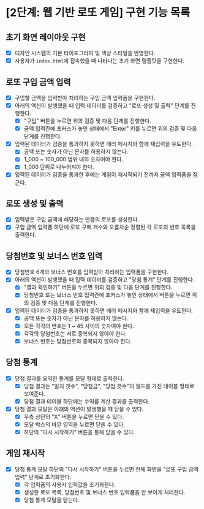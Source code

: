 # [2단계: 웹 기반 로또 게임] 구현 기능 목록

## 초기 화면 레이아웃 구현
- [x] 디자인 시스템의 기본 타이포그라피 및 색상 스타일을 반영한다.
- [x] 사용자가 `index.html`에 접속했을 때 나타나는 초기 화면 템플릿을 구현한다.

## 로또 구입 금액 입력
- [x] 구입할 금액을 입력받아 처리하는 구입 금액 입력폼을 구현한다.
- [x] 아래의 액션이 발생했을 때 입력 데이터를 검증하고 "로또 생성 및 출력" 단계를 진행한다.
  - [x] "구입" 버튼을 누르면 위의 검증 및 다음 단계를 진행한다.
  - [x] 금액 입력칸에 포커스가 놓인 상태에서 "Enter" 키를 누르면 위의 검증 및 다음 단계를 진행한다.
- [x] 입력된 데이터가 검증을 통과하지 못하면 에러 메시지와 함께 재입력을 유도한다.
  - [x] 공백 또는 숫자가 아닌 문자를 허용하지 않는다.
  - [x] 1_000 ~ 100_000 범위 내의 숫자여야 한다.
  - [x] 1_000 단위로 나누어져야 한다.
- [x] 입력된 데이터가 검증을 통과한 후에는 게임이 재시작되기 전까지 금액 입력폼을 잠근다.

## 로또 생성 및 출력
- [x] 입력받은 구입 금액에 해당하는 만큼의 로또를 생성한다.
- [x] 구입 금액 입력폼 하단에 로또 구매 개수와 오름차순 정렬된 각 로또의 번호 목록을 출력한다.

## 당첨번호 및 보너스 번호 입력
- [x] 당첨번호 6개와 보너스 번호를 입력받아 처리하는 입력폼을 구현한다.
- [x] 아래의 액션이 발생했을 때 입력 데이터를 검증하고 "당첨 통계" 단계를 진행한다.
  - [x] "결과 확인하기" 버튼을 누르면 위의 검증 및 다음 단계를 진행한다.
  - [x] 당첨번호 또는 보너스 번호 입력칸에 포커스가 놓인 상태에서 버튼을 누르면 위의 검증 및 다음 단계를 진행한다.
- [x] 입력된 데이터가 검증을 통과하지 못하면 에러 메시지와 함께 재입력을 유도한다.
  - [x] 공백 또는 숫자가 아닌 문자를 허용하지 않는다.
  - [x] 모든 각각의 번호는 1 ~ 45 사이의 숫자여야 한다.
  - [x] 각각의 당첨번호는 서로 중복되지 않아야 한다.
  - [x] 보너스 번호는 당첨번호와 중복되지 않아야 한다.

## 당첨 통계
- [x] 당첨 결과를 요약한 통계를 모달 형태로 출력한다.
  - [x] 당첨 결과는 "일치 갯수", "당첨금", "당첨 갯수"의 필드를 가진 테이블 형태로 보여준다.
  - [x] 당첨 결과 테이블 하단에는 수익률 계산 결과를 출력한다.
- [x] 당첨 결과 모달은 아래의 액션이 발생했을 때 닫을 수 있다.
  - [x] 우측 상단의 "X" 버튼을 누르면 닫을 수 있다.
  - [x] 모달 박스의 바깥 영역을 누르면 닫을 수 있다.
  - [x] 하단의 "다시 시작하기" 버튼을 통해 닫을 수 있다.

## 게임 재시작
- [x] 당첨 통계 모달 하단의 "다시 시작하기" 버튼을 누르면 전체 화면을 "로또 구입 금액 입력" 단계로 초기화한다.
  - [x] 각 입력폼의 사용자 입력값을 초기화한다.
  - [x] 생성한 로또 목록, 당첨번호 및 보너스 번호 입력폼을 안 보이게 처리한다.
  - [x] 당첨 통계 모달을 닫는다.
